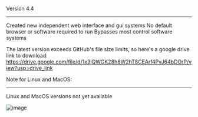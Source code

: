 Version 4.4
___________________________________________________________________________________________________________________

Created new independent web interface and gui systems
No default browser or software required to run
Bypasses most control software systems

The latest version exceeds GitHub's file size limits, so here's a google drive link to download:
https://drive.google.com/file/d/1x3jQWGK28h8W2hT8CEArf4PvJ64bDOrP/view?usp=drive_link 

Note for Linux and MacOS:
_______________________________
Linux and MacOS versions not yet available

![image](https://github.com/user-attachments/assets/9846c85e-0377-4942-8f2f-e26106853c8b)
